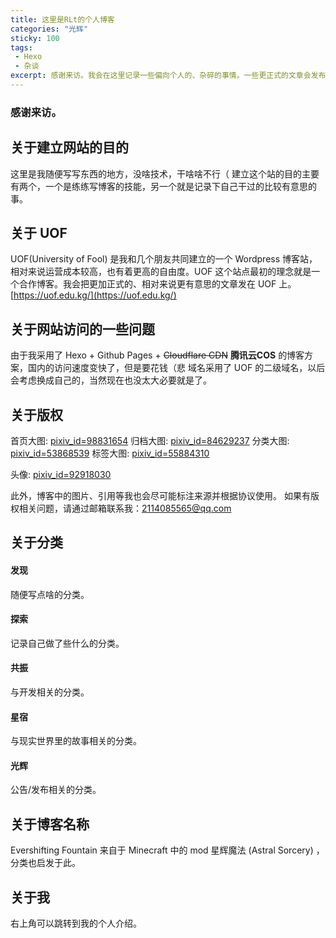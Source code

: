 ```yaml
---
title: 这里是RLt的个人博客
categories: "光辉"
sticky: 100
tags:
 - Hexo
 - 杂谈
excerpt: 感谢来访。我会在这里记录一些偏向个人的、杂碎的事情。一些更正式的文章会发布在 UOF 上，你可以在右上角找到跳转链接。点击了解更多。
---
```

### 感谢来访。
## 关于建立网站的目的
这里是我随便写写东西的地方，没啥技术，干啥啥不行（
建立这个站的目的主要有两个，一个是练练写博客的技能，另一个就是记录下自己干过的比较有意思的事。

## 关于 UOF
UOF(University of Fool) 是我和几个朋友共同建立的一个 Wordpress 博客站，相对来说运营成本较高，也有着更高的自由度。UOF 这个站点最初的理念就是一个合作博客。我会把更加正式的、相对来说更有意思的文章发在 UOF 上。
[https://uof.edu.kg/](https://uof.edu.kg/)

## 关于网站访问的一些问题
由于我采用了 Hexo + Github Pages + ~~Cloudflare CDN~~ **腾讯云COS** 的博客方案，国内的访问速度变快了，但是要花钱（悲
域名采用了 UOF 的二级域名，以后会考虑换成自己的，当然现在也没太大必要就是了。

## 关于版权
首页大图: [pixiv_id=98831654](https://www.pixiv.net/artworks/98831654)
归档大图: [pixiv_id=84629237](https://www.pixiv.net/artworks/84629237)
分类大图: [pixiv_id=53868539](https://www.pixiv.net/artworks/53868539)
标签大图: [pixiv_id=55884310](https://www.pixiv.net/artworks/55884310)

头像: [pixiv_id=92918030](https://www.pixiv.net/artworks/92918030)

此外，博客中的图片、引用等我也会尽可能标注来源并根据协议使用。
如果有版权相关问题，请通过邮箱联系我：<span class="label label-info">2114085565@qq.com</span>

## 关于分类
#### 发现
 随便写点啥的分类。
#### 探索
 记录自己做了些什么的分类。
#### 共振
 与开发相关的分类。
#### 星宿
 与现实世界里的故事相关的分类。
#### 光辉
 公告/发布相关的分类。

## 关于博客名称
<span class="label label-info">Evershifting Fountain</span> 来自于 Minecraft 中的 mod <span class="label label-info">星辉魔法 (Astral Sorcery)</span> ，分类也启发于此。

## 关于我
右上角可以跳转到我的个人介绍。